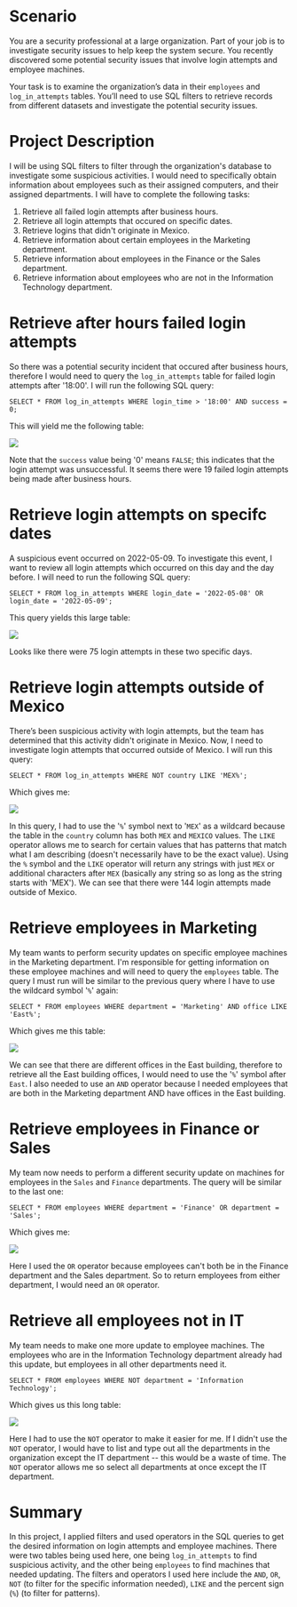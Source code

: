 # Scenario
You are a security professional at a large organization. Part of your job is to investigate security issues to help keep the system secure. You recently discovered some potential security issues that involve login attempts and employee machines.

Your task is to examine the organization’s data in their `employees` and `log_in_attempts` tables. You’ll need to use SQL filters to retrieve records from different datasets and investigate the potential security issues.

# Project Description
I will be using SQL filters to filter through the organization's database to investigate some suspicious activities. I would need to specifically obtain information about employees such as their assigned computers, and their assigned departments. I will have to complete the following tasks:

1. Retrieve all failed login attempts after business hours.
2. Retrieve all login attempts that occured on specific dates.
3. Retrieve logins that didn't originate in Mexico.
4. Retrieve information about certain employees in the Marketing department.
5. Retrieve information about employees in the Finance or the Sales department.
6. Retrieve information about employees who are not in the Information Technology department.

# Retrieve after hours failed login attempts
So there was a potential security incident that occured after business hours, therefore I would need to query the `log_in_attempts` table for failed login attempts after '18:00'. I will run the following SQL query:
```
SELECT * FROM log_in_attempts WHERE login_time > '18:00' AND success = 0;
```
This will yield me the following table:

![](Images/C4M4/Screenshot%202025-06-01%20163811.png)

Note that the `success` value being '0' means `FALSE`; this indicates that the login attempt was unsuccessful. It seems there were 19 failed login attempts being made after business hours.

# Retrieve login attempts on specifc dates
A suspicious event occurred on 2022-05-09. To investigate this event, I want to review all login attempts which occurred on this day and the day before. I will need to run the following SQL query:
```
SELECT * FROM log_in_attempts WHERE login_date = '2022-05-08' OR login_date = '2022-05-09';
```
This query yields this large table:

![](Images/C4M4/Screenshot%202025-06-01%20164230.png)

Looks like there were 75 login attempts in these two specific days.

# Retrieve login attempts outside of Mexico
There’s been suspicious activity with login attempts, but the team has determined that this activity didn't originate in Mexico. Now, I need to investigate login attempts that occurred outside of Mexico. I will run this query:
```
SELECT * FROM log_in_attempts WHERE NOT country LIKE 'MEX%';
```
Which gives me:

![](Images/C4M4/Screenshot%202025-06-01%20164606.png)

In this query, I had to use the '`%`' symbol next to '`MEX`' as a wildcard because the table in the `country` column has both `MEX` and `MEXICO` values. The `LIKE` operator allows me to search for certain values that has patterns that match what I am describing (doesn't necessarily have to be the exact value). Using the `%` symbol and the `LIKE` operator will return any strings with just `MEX` or additional characters after `MEX` (basically any string so as long as the string starts with 'MEX'). We can see that there were 144 login attempts made outside of Mexico.

# Retrieve employees in Marketing
My team wants to perform security updates on specific employee machines in the Marketing department. I'm responsible for getting information on these employee machines and will need to query the `employees` table. The query I must run will be similar to the previous query where I have to use the wildcard symbol '`%`' again:
```
SELECT * FROM employees WHERE department = 'Marketing' AND office LIKE 'East%';
```
Which gives me this table:

![](Images/C4M4/Screenshot%202025-06-01%20165126.png)

We can see that there are different offices in the East building, therefore to retrieve all the East building offices, I would need to use the '`%`' symbol after `East`. I also needed to use an `AND` operator because I needed employees that are both in the Marketing department AND have offices in the East building.

# Retrieve employees in Finance or Sales
My team now needs to perform a different security update on machines for employees in the `Sales` and `Finance` departments. The query will be similar to the last one:
```
SELECT * FROM employees WHERE department = 'Finance' OR department = 'Sales';
```
Which gives me:

![](Images/C4M4/Screenshot%202025-06-01%20165431.png)

Here I used the `OR` operator because employees can't both be in the Finance department and the Sales department. So to return employees from either department, I would need an `OR` operator.

# Retrieve all employees not in IT
My team needs to make one more update to employee machines. The employees who are in the Information Technology department already had this update, but employees in all other departments need it.

```
SELECT * FROM employees WHERE NOT department = 'Information Technology';
```
Which gives us this long table:

![](Images/C4M4/Screenshot%202025-06-01%20165750.png)

Here I had to use the `NOT` operator to make it easier for me. If I didn't use the `NOT` operator, I would have to list and type out all the departments in the organization except the IT department -- this would be a waste of time. The `NOT` operator allows me so select all departments at once except the IT department.

# Summary
In this project, I applied filters and used operators in the SQL queries to get the desired information on login attempts and employee machines. There were two tables being used here, one being `log_in_attempts` to find suspicious activity, and the other being `employees` to find machines that needed updating. The filters and operators I used here include the `AND`, `OR`, `NOT` (to filter for the specific information needed), `LIKE` and the percent sign (`%`) (to filter for patterns).
